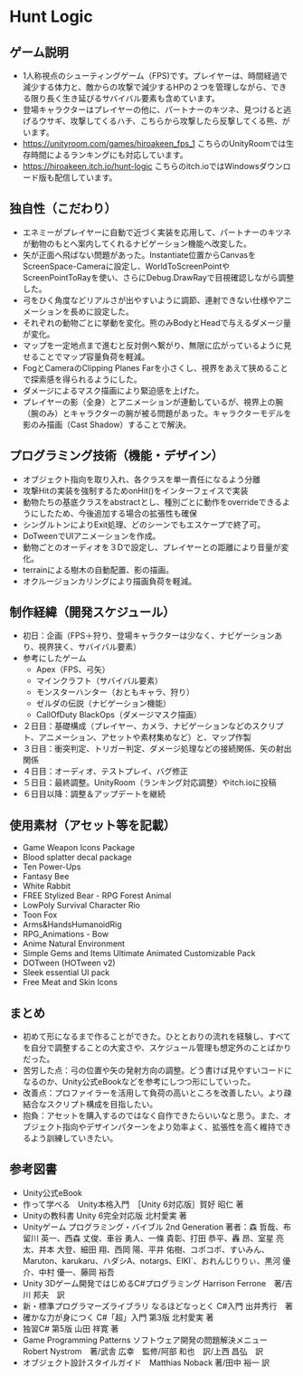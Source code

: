 # Hunt Logic
## ゲーム説明
- 1人称視点のシューティングゲーム（FPS)です。プレイヤーは、時間経過で減少する体力と、敵からの攻撃で減少するHPの２つを管理しながら、できる限り長く生き延びるサバイバル要素も含めています。
- 登場キャラクターはプレイヤーの他に、パートナーのキツネ、見つけると逃げるウサギ、攻撃してくるハチ、こちらから攻撃したら反撃してくる熊、がいます。
- https://unityroom.com/games/hiroakeen_fps_1
  こちらのUnityRoomでは生存時間によるランキングにも対応しています。
- https://hiroakeen.itch.io/hunt-logic
  こちらのitch.ioではWindowsダウンロード版も配信しています。

## 独自性（こだわり） 
- エネミーがプレイヤーに自動で近づく実装を応用して、パートナーのキツネが動物のもとへ案内してくれるナビゲーション機能へ改変した。
- 矢が正面へ飛ばない問題があった。Instantiate位置からCanvasをScreenSpace-Cameraに設定し、WorldToScreenPointやScreenPointToRayを使い、さらにDebug.DrawRayで目視確認しながら調整した。
- 弓をひく角度などリアルさが出やすいように調節、連射できない仕様やアニメーションを長めに設定した。
- それぞれの動物ごとに挙動を変化。熊のみBodyとHeadで与えるダメージ量が変化。
- マップを一定地点まで進むと反対側へ繋がり、無限に広がっているように見せることでマップ容量負荷を軽減。
- FogとCameraのClipping Planes Farを小さくし、視界をあえて狭めることで探索感を得られるようにした。
- ダメージによるマスク描画により緊迫感を上げた。
- プレイヤーの影（全身）とアニメーションが連動しているが、視界上の腕（腕のみ）とキャラクターの腕が被る問題があった。キャラクターモデルを影のみ描画（Cast Shadow）することで解決。

## プログラミング技術（機能・デザイン） 
- オブジェクト指向を取り入れ、各クラスを単一責任になるよう分離
- 攻撃Hitの実装を強制するためonHit()をインターフェイスで実装
- 動物たちの基底クラスをabstractとし、種別ごとに動作をoverrideできるようにしたため、今後追加する場合の拡張性も確保
- シングルトンによりExit処理、どのシーンでもエスケープで終了可。
- DoTweenでUIアニメーションを作成。
- 動物ごとのオーディオを３Dで設定し、プレイヤーとの距離により音量が変化。
- terrainによる樹木の自動配置、影の描画。
- オクルージョンカリングにより描画負荷を軽減。

## 制作経緯（開発スケジュール） 
- 初日：企画（FPS＋狩り、登場キャラクターは少なく、ナビゲーションあり、視界狭く、サバイバル要素）
- 参考にしたゲーム
  - Apex（FPS、弓矢）
  - マインクラフト（サバイバル要素）
  - モンスターハンター（おともキャラ、狩り）
  - ゼルダの伝説（ナビゲーション機能）
  - CallOfDuty BlackOps（ダメージマスク描画）
- ２日目：基礎構成（プレイヤー、カメラ、ナビゲーションなどのスクリプト、アニメーション、アセットや素材集めなど）と、マップ作製
- ３日目：衝突判定、トリガー判定、ダメージ処理などの接続関係、矢の射出関係
- ４日目：オーディオ、テストプレイ、バグ修正
- ５日目：最終調整。UnityRoom（ランキング対応調整）やitch.ioに投稿
- ６日目以降：調整＆アップデートを継続
  
## 使用素材（アセット等を記載） 
- Game Weapon Icons Package
- Blood splatter decal package
- Ten Power-Ups
- Fantasy Bee
- White Rabbit
- FREE Stylized Bear - RPG Forest Animal
- LowPoly Survival Character Rio
- Toon Fox
- Arms&HandsHumanoidRig
- RPG_Animations - Bow
- Anime Natural Environment
- Simple Gems and Items Ultimate Animated Customizable Pack
- DOTween (HOTween v2)
- Sleek essential UI pack
- Free Meat and Skin Icons

## まとめ
- 初めて形になるまで作ることができた。ひととおりの流れを経験し、すべてを自分で調整することの大変さや、スケジュール管理も想定外のことばかりだった。
- 苦労した点：弓の位置や矢の発射方向の調整。どう書けば見やすいコードになるのか、Unity公式eBookなどを参考にしつつ形にしていった。
- 改善点：プロファイラーを活用して負荷の高いところを改善したい。より疎結合なスクリプト構成を目指したい。
- 抱負：アセットを購入するのではなく自作できたらいいなと思う。また、オブジェクト指向やデザインパターンをより効率よく、拡張性を高く維持できるよう訓練していきたい。

## 参考図書
- Unity公式eBook
- 作って学べる　Unity本格入門　［Unity 6対応版］賀好 昭仁 著
- Unityの教科書 Unity 6完全対応版 北村愛実 著
- Unityゲーム プログラミング・バイブル 2nd Generation 著者：森 哲哉、布留川 英一、西森 丈俊、車谷 勇人、一條 貴彰、打田 恭平、轟 昂、室星 亮太、井本 大登、細田 翔、西岡 陽、平井 佑樹、コポコポ、すいみん、Maruton、karukaru、ハダシA、notargs、EIKI`、おれんじりりぃ、黒河 優介、中村 優一、藤岡 裕吾
- Unity 3Dゲーム開発ではじめるC#プログラミング Harrison Ferrone　著/吉川 邦夫　訳
- 新・標準プログラマーズライブラリ なるほどなっとく C#入門 出井秀行　著
- 確かな力が身につく C#「超」入門 第3版 北村愛実 著
- 独習C# 第5版 山田 祥寛 著
- Game Programming Patterns ソフトウェア開発の問題解決メニュー Robert Nystrom　著/武舎 広幸　監修/阿部 和也　訳/上西 昌弘　訳
- オブジェクト設計スタイルガイド　Matthias Noback 著/田中 裕一 訳
